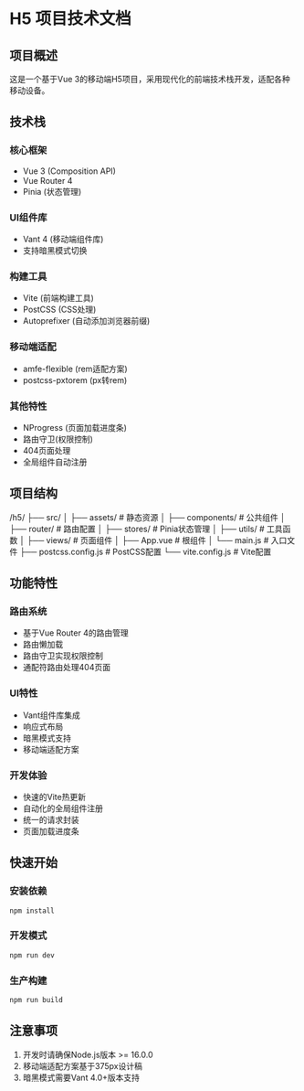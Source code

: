 # H5 项目技术文档

## 项目概述
这是一个基于Vue 3的移动端H5项目，采用现代化的前端技术栈开发，适配各种移动设备。

## 技术栈

### 核心框架
- Vue 3 (Composition API)
- Vue Router 4
- Pinia (状态管理)

### UI组件库
- Vant 4 (移动端组件库)
- 支持暗黑模式切换

### 构建工具
- Vite (前端构建工具)
- PostCSS (CSS处理)
- Autoprefixer (自动添加浏览器前缀)

### 移动端适配
- amfe-flexible (rem适配方案)
- postcss-pxtorem (px转rem)

### 其他特性
- NProgress (页面加载进度条)
- 路由守卫(权限控制)
- 404页面处理
- 全局组件自动注册

## 项目结构
/h5/
├── src/
│   ├── assets/          # 静态资源
│   ├── components/      # 公共组件
│   ├── router/          # 路由配置
│   ├── stores/          # Pinia状态管理
│   ├── utils/           # 工具函数
│   ├── views/           # 页面组件
│   ├── App.vue          # 根组件
│   └── main.js          # 入口文件
├── postcss.config.js    # PostCSS配置
└── vite.config.js       # Vite配置

## 功能特性

### 路由系统
- 基于Vue Router 4的路由管理
- 路由懒加载
- 路由守卫实现权限控制
- 通配符路由处理404页面

### UI特性
- Vant组件库集成
- 响应式布局
- 暗黑模式支持
- 移动端适配方案

### 开发体验
- 快速的Vite热更新
- 自动化的全局组件注册
- 统一的请求封装
- 页面加载进度条

## 快速开始

### 安装依赖
```bash
npm install
```

### 开发模式
```bash
npm run dev
 ```

### 生产构建
```bash
npm run build
 ```

## 注意事项
1. 开发时请确保Node.js版本 >= 16.0.0
2. 移动端适配方案基于375px设计稿
3. 暗黑模式需要Vant 4.0+版本支持
